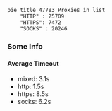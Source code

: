 
```mermaid
pie title 47783 Proxies in list
    "HTTP" : 25709
    "HTTPS": 7472
    "SOCKS" : 20246
```

### Some Info
#### Average Timeout

- mixed: 3.1s
- http: 1.5s
- https: 8.5s
- socks: 6.2s
